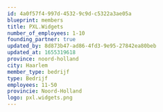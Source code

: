 ```yaml
---
id: 4a0f57f4-997d-4532-9c9d-c5322a3ae05a
blueprint: members
title: PXL.Widgets
number_of_employees: 1-10
founding_partner: true
updated_by: 8d873b47-ad86-4fd3-9e95-27842ea80beb
updated_at: 1655319618
province: noord-holland
city: Haarlem
member_type: bedrijf
type: Bedrijf
employees: 11-50
provincie: Noord-Holland
logo: pxl.widgets.png
---
```

